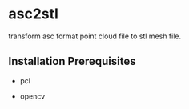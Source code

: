 # asc2stl
transform asc format point cloud file to stl mesh file.


## Installation Prerequisites

* pcl

* opencv
